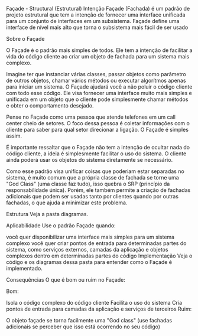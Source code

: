 Façade - Structural (Estrutural)
Intenção
Façade (Fachada) é um padrão de projeto estrutural que tem a intenção de fornecer uma interface unificada para um conjunto de interfaces em um subsistema. Façade define uma interface de nível mais alto que torna o subsistema mais fácil de ser usado

Sobre o Façade

O Façade é o padrão mais simples de todos. Ele tem a intenção de facilitar a vida do código cliente ao criar um objeto de fachada para um sistema mais complexo.

Imagine ter que instanciar várias classes, passar objetos como parâmetro de outros objetos, chamar vários métodos ou executar algorítmos apenas para iniciar um sistema. O Façade ajudará você a não poluir o código cliente com todo esse código. Ele visa fornecer uma interface muito mais simples e unificada em um objeto que o cliente pode simplesmente chamar métodos e obter o comportamento desejado.

Pense no Façade como uma pessoa que atende telefones em um call center cheio de setores. O foco dessa pessoa é coletar informações com o cliente para saber para qual setor direcionar a ligação. O Façade é simples assim.

É importante ressaltar que o Façade não tem a intenção de ocultar nada do código cliente, a ideia é simplesmente facilitar o uso do sistema. O cliente ainda poderá usar os objetos do sistema diretamente se necessário.

Como esse padrão visa unificar coisas que poderiam estar separadas no sistema, é muito comum que a própria classe de fachada se torne uma "God Class" (uma classe faz tudo), isso quebra o SRP (princípio da responsabilidade única). Porém, ele também permite a criação de fachadas adicionais que podem ser usadas tanto por clientes quando por outras fachadas, o que ajuda a minimizar este problema.

Estrutura
Veja a pasta diagramas.

Aplicabilidade
Use o padrão Façade quando:

você quer disponibilizar uma interface mais simples para um sistema complexo
você quer criar pontos de entrada para determinadas partes do sistema, como serviços externos, camadas da aplicação e objetos complexos dentro em determinadas partes do código
Implementação
Veja o código e os diagramas dessa pasta para entender como o Façade é implementado.

Consequências
O que é bom ou ruim no Façade:

Bom:

Isola o código complexo do código cliente
Facilita o uso do sistema
Cria pontos de entrada para camadas da aplicação e serviços de terceiros
Ruim:

O objeto façade se torna facilmente uma "God class" (use fachadas adicionais se perceber que isso está ocorrendo no seu código)
